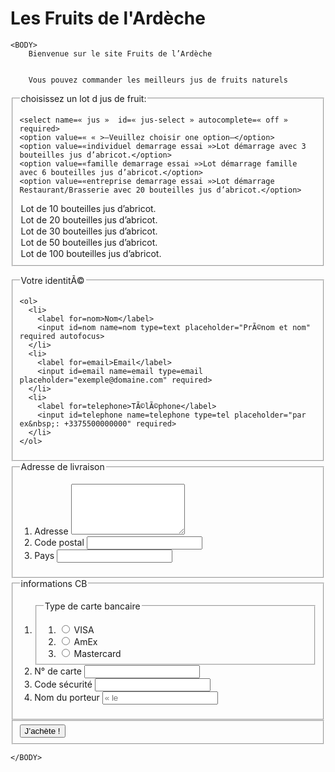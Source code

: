 # Les Fruits de l'Ardèche 
<HTML>
	<HEAD>
		<TITLE>Les Fruits de l’Ardèche</TITLE>
	</HEAD>

	<BODY>
		Bienvenue sur le site Fruits de l’Ardèche


		Vous pouvez commander les meilleurs jus de fruits naturels


<form>
  <fieldset>
    <legend>choisissez un lot d jus de fruit:</legend>

    <select name=« jus »  id=« jus-select » autocomplete=« off » required>
    <option value=« « >—Veuillez choisir one option—</option>
    <option value=«individuel demarrage essai »>Lot démarrage avec 3 bouteilles jus d’abricot.</option>
    <option value=«famille demarrage essai »>Lot démarrage famille avec 6 bouteilles jus d’abricot.</option>
    <option value=«entreprise demarrage essai »>Lot démarrage Restaurant/Brasserie avec 20 bouteilles jus d’abricot.</option>
  <option value=«lot de dix»>Lot de 10 bouteilles jus d’abricot.</option>
<option value=«lot de dix»>Lot de 20 bouteilles jus d’abricot.</option>
<option value=«lot de dix»>Lot de 30 bouteilles jus d’abricot.</option>
<option value=«lot de dix»>Lot de 50 bouteilles jus d’abricot.</option>
<option value=«lot de dix»>Lot de 100 bouteilles jus d’abricot.</option>
</select>

</fieldset>
</form>

<form id=paiement>
  <fieldset>
    <legend>Votre identitÃ©</legend>

    <ol>
      <li>
        <label for=nom>Nom</label>
        <input id=nom name=nom type=text placeholder="PrÃ©nom et nom" required autofocus>
      </li>
      <li>
        <label for=email>Email</label>
        <input id=email name=email type=email placeholder="exemple@domaine.com" required>
      </li>
      <li>
        <label for=telephone>TÃ©lÃ©phone</label>
        <input id=telephone name=telephone type=tel placeholder="par ex&nbsp;: +3375500000000" required>
      </li>
    </ol>
  </fieldset>

  <fieldset>
    <legend>Adresse de livraison</legend>
      <ol>
        <li>
          <label for=adresse>Adresse</label>
          <textarea id=adresse name=adresse rows=5 required></textarea>
        </li>
        <li>
          <label for=codepostal>Code postal</label>
          <input id=codepostal name=codepostal type=text required>
        </li>
          <li>
          <label for=pays>Pays</label>
          <input id=pays name=pays type=text required>
        </li>
      </ol>
    </fieldset>
  <fieldset>
    <legend>informations CB</legend>
    <ol>
      <li>
        <fieldset>
          <legend>Type de carte bancaire</legend>
          <ol>
            <li>
              <input id=visa name=type_de_carte type=radio>
              <label for=visa>VISA</label>
            </li>
            <li>
              <input id=amex name=type_de_carte type=radio>
              <label for=amex>AmEx</label>
            </li>
            <li>
              <input id=mastercard name=type_de_carte type=radio>
              <label for=mastercard>Mastercard</label>
            </li>
          </ol>
        </fieldset>
      </li>
      <li>
        <label for=numero_de_carte>N° de carte</label>
        <input id=numero_de_carte name=numero_de_carte type=number required>
      </li>
      <li>
        <label for=securite>Code sécurité</label>
        <input id=securite name=securite type=number required>
      </li>
      <li>
        <label for=nom_porteur>Nom du porteur</label>
        <input id=nom_porteur name=nom_porteur type=text placeholder=« le nom que sur la carte" required>
      </li>
    </ol>
  </fieldset>

  <fieldset>
    <button type=submit>J’achète !</button>
  </fieldset>
</form>


   	</BODY>
</HTML>
